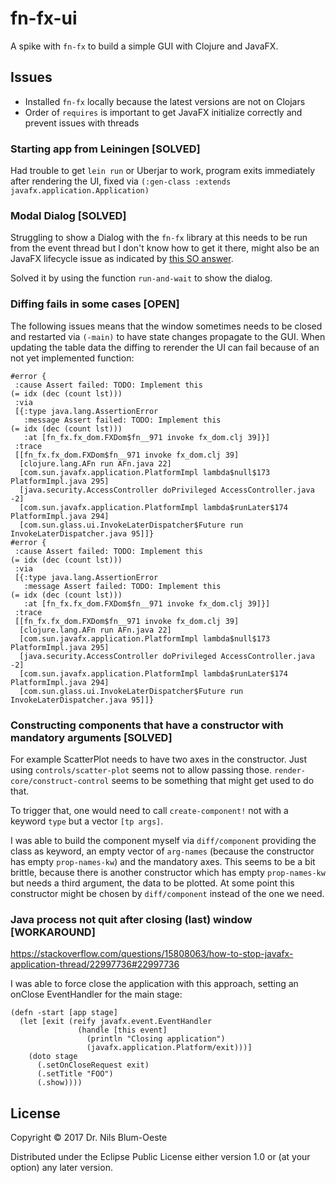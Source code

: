 # fn-fx-ui

A spike with `fn-fx` to build a simple GUI with Clojure and JavaFX.

## Issues
- Installed `fn-fx` locally because the latest versions are not on Clojars
- Order of `requires` is important to get JavaFX initialize correctly and prevent issues with
threads

### Starting app from Leiningen [SOLVED]
Had trouble to get `lein run` or Uberjar to work, program exits immediately after rendering
the UI, fixed via `(:gen-class :extends javafx.application.Application)`

### Modal Dialog [SOLVED]
Struggling to show a Dialog with the `fn-fx` library at this needs to be run from the event
thread but I don't know how to get it there, might also be an JavaFX lifecycle issue as
indicated by
[this SO answer](https://stackoverflow.com/questions/33966259/javafx-thread-issues/34005514#34005514).

Solved it by using the function `run-and-wait` to show the dialog.

### Diffing fails in some cases [OPEN]
The following issues means that the window sometimes needs to be closed and restarted via `(-main)`
to have state changes propagate to the GUI.
When updating the table data the diffing to rerender the UI can fail because of an not yet
implemented function:

```
#error {
 :cause Assert failed: TODO: Implement this
(= idx (dec (count lst)))
 :via
 [{:type java.lang.AssertionError
   :message Assert failed: TODO: Implement this
(= idx (dec (count lst)))
   :at [fn_fx.fx_dom.FXDom$fn__971 invoke fx_dom.clj 39]}]
 :trace
 [[fn_fx.fx_dom.FXDom$fn__971 invoke fx_dom.clj 39]
  [clojure.lang.AFn run AFn.java 22]
  [com.sun.javafx.application.PlatformImpl lambda$null$173 PlatformImpl.java 295]
  [java.security.AccessController doPrivileged AccessController.java -2]
  [com.sun.javafx.application.PlatformImpl lambda$runLater$174 PlatformImpl.java 294]
  [com.sun.glass.ui.InvokeLaterDispatcher$Future run InvokeLaterDispatcher.java 95]]}
#error {
 :cause Assert failed: TODO: Implement this
(= idx (dec (count lst)))
 :via
 [{:type java.lang.AssertionError
   :message Assert failed: TODO: Implement this
(= idx (dec (count lst)))
   :at [fn_fx.fx_dom.FXDom$fn__971 invoke fx_dom.clj 39]}]
 :trace
 [[fn_fx.fx_dom.FXDom$fn__971 invoke fx_dom.clj 39]
  [clojure.lang.AFn run AFn.java 22]
  [com.sun.javafx.application.PlatformImpl lambda$null$173 PlatformImpl.java 295]
  [java.security.AccessController doPrivileged AccessController.java -2]
  [com.sun.javafx.application.PlatformImpl lambda$runLater$174 PlatformImpl.java 294]
  [com.sun.glass.ui.InvokeLaterDispatcher$Future run InvokeLaterDispatcher.java 95]]}
```

### Constructing components that have a constructor with mandatory arguments [SOLVED]

For example ScatterPlot needs to have two axes in the constructor. Just using
`controls/scatter-plot` seems not to allow passing those. `render-core/construct-control` seems to
be something that might get used to do that.

To trigger that, one would need to call `create-component!` not with a keyword `type` but a vector
`[tp args]`.

I was able to build the component myself via `diff/component` providing the class as keyword, an
empty vector of `arg-names` (because the constructor has empty `prop-names-kw`) and the mandatory
axes. This seems to be a bit brittle, because there is another constructor which has empty
`prop-names-kw` but needs a third argument, the data to be plotted. At some point this constructor
might be chosen by `diff/component` instead of the one we need.

### Java process not quit after closing (last) window [WORKAROUND]

https://stackoverflow.com/questions/15808063/how-to-stop-javafx-application-thread/22997736#22997736

I was able to force close the application with this approach, setting an onClose EventHandler for
the main stage:

```
(defn -start [app stage]
  (let [exit (reify javafx.event.EventHandler
               (handle [this event]
                 (println "Closing application")
                 (javafx.application.Platform/exit)))]
    (doto stage
      (.setOnCloseRequest exit)
      (.setTitle "FOO")
      (.show))))
```

## License

Copyright © 2017 Dr. Nils Blum-Oeste

Distributed under the Eclipse Public License either version 1.0 or (at
your option) any later version.
